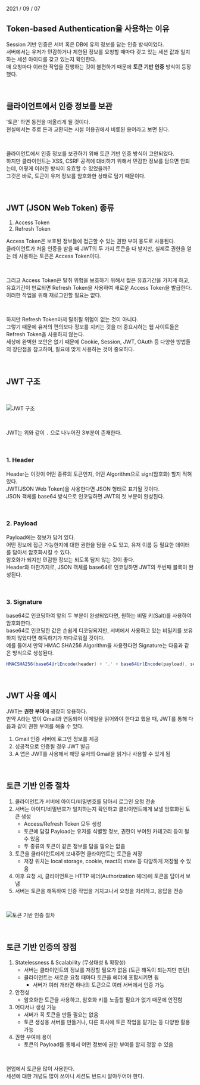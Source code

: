 2021 / 09 / 07

## Token-based Authentication을 사용하는 이유

Session 기반 인증은 서버 혹은 DB에 유저 정보를 담는 인증 방식이었다.  
서버에서는 유저가 민감하거나 제한된 정보를 요청할 때마다 갖고 있는 세션 값과 일치하는 세션 아이디를 갖고 있는지 확인한다.  
매 요청마다 이러한 작업을 진행하는 것이 불편하기 때문에 **토큰 기반 인증** 방식이 등장했다.

</br>

## 클라이언트에서 인증 정보를 보관

'토큰' 하면 동전을 떠올리게 될 것이다.  
현실에서는 주로 돈과 교환되는 시설 이용권에서 비롯된 용어라고 보면 된다.

</br>

클라이언트에서 인증 정보를 보관하기 위해 토큰 기반 인증 방식이 고안되었다.  
하지만 클라이언트는 XSS, CSRF 공격에 대비하기 위해서 민감한 정보를 담으면 안되는데, 어떻게 이러한 방식이 유효할 수 있었을까?  
그것은 바로, 토큰이 유저 정보를 암호화한 상태로 담기 때문이다.

</br>

## JWT (JSON Web Token) 종류

1. Access Token
2. Refresh Token

Access Token은 보호된 정보들에 접근할 수 있는 권한 부여 용도로 사용된다.  
클라이언트가 처음 인증을 받을 때 JWT의 두 가지 토큰을 다 받지만, 실제로 권한을 얻는 데 사용하는 토큰은 Access Token이다.

</br>

그리고 Access Token은 탈취 위험을 보호하기 위해서 짧은 유효기간을 가지게 하고, 유효기간이 만료되면 Refresh Token을 사용하여 새로운 Access Token을 발급한다.  
이러한 작업을 위해 재로그인할 필요는 없다.

</br>

하지만 Refresh Token마저 탈취될 위험이 없는 것이 아니다.  
그렇기 때문에 유저의 편의보다 정보를 지키는 것을 더 중요시하는 웹 사이트들은 Refresh Token을 사용하지 않는다.  
세상에 완벽한 보안은 없기 때문에 Cookie, Session, JWT, OAuth 등 다양한 방법들의 장단점을 참고하여, 필요에 맞게 사용하는 것이 중요하다.

</br>

## JWT 구조

</br>

![JWT 구조](https://user-images.githubusercontent.com/75058239/132324896-0c26de7c-bec1-43d6-ade6-3a53958d0429.png)

</br>

JWT는 위와 같이 `.` 으로 나누어진 3부분이 존재한다.

</br>

### 1. Header

Header는 이것이 어떤 종류의 토큰인지, 어떤 Algorithm으로 sign(암호화) 할지 적혀 있다.  
JWT(JSON Web Token)을 사용한다면 JSON 형태로 표기될 것이다.  
JSON 객체를 base64 방식으로 인코딩하면 JWT의 첫 부분이 완성된다.

</br>

### 2. Payload

Payload에는 정보가 담겨 있다.  
어떤 정보에 접근 가능한지에 대한 권한을 담을 수도 있고, 유저 이름 등 필요한 데이터를 담아서 암호화시킬 수 있다.  
암호화가 되지만 민감한 정보는 되도록 담지 않는 것이 좋다.  
Header와 마찬가지로, JSON 객체를 base64로 인코딩하면 JWT의 두번째 블록이 완성된다.

</br>

### 3. Signature

base64로 인코딩하여 앞의 두 부분이 완성되었다면, 원하는 비밀 키(Salt)를 사용하여 암호화한다.  
base64로 인코딩한 값은 손쉽게 디코딩되지만, 서버에서 사용하고 있는 비밀키를 보유하지 않았다면 해독하기가 까다로워질 것이다.  
예를 들어서 만약 HMAC SHA256 Algorithm을 사용한다면 Signature는 다음과 같은 방식으로 생성된다.

```java
HMACSHA256(base64UrlEncode(header) + '.' + base64UrlEncode(payload), secret);
```

</br>

## JWT 사용 예시

JWT는 **권한 부여**에 굉장히 유용하다.  
만약 A라는 앱이 Gmail과 연동되어 이메일을 읽어와야 한다고 했을 때, JWT를 통해 다음과 같이 권한 부여를 해줄 수 있다.

1. Gmail 인증 서버에 로그인 정보를 제공
2. 성공적으로 인증될 경우 JWT 발급
3. A 앱은 JWT를 사용해서 해당 유저의 Gmail을 읽거나 사용할 수 있게 됨

</br>

## 토큰 기반 인증 절차

1. 클라이언트가 서버에 아이디/비밀번호를 담아서 로그인 요청 전송
2. 서버는 아이디/비밀번호가 일치하는지 확인하고 클라이언트에게 보낼 암호화된 토큰 생성
   - Access/Refresh Token 모두 생성
   - 토큰에 담길 Payload는 유저를 식별할 정보, 권한이 부여된 카테고리 등이 될 수 있음
   - 두 종류의 토큰이 같은 정보를 담을 필요는 없음
3. 토큰을 클라이언트에게 보내주면 클라이언트는 토큰을 저장
   - 저장 위치는 local storage, cookie, react의 state 등 다양하게 저장될 수 있음
4. 이후 요청 시, 클라이언트는 HTTP 헤더(Authorization 헤더)에 토큰을 담아서 보냄
5. 서버는 토큰을 해독하여 인증 작업을 거치고나서 요청을 처리하고, 응답을 전송

</br>

![토큰 기반 인증 절차](https://user-images.githubusercontent.com/75058239/132324876-8c5ff229-d66a-4702-9060-76b153763970.jpg)

</br>

## 토큰 기반 인증의 장점

1. Statelessness & Scalability (무상태성 & 확장성)
   - 서버는 클라이언트의 정보를 저장할 필요가 없음 (토큰 해독이 되는지만 판단)
   - 클라이언트는 새로운 요청 때마다 토큰을 헤더에 포함시키면 됨
     - 서버가 여러 개라면 하나의 토큰으로 여러 서버에서 인증 가능
2. 안전성
   - 암호화한 토큰을 사용하고, 암호화 키를 노출할 필요가 없기 때문에 안전함
3. 어디서나 생성 가능
   - 서버가 꼭 토큰을 만들 필요는 없음
   - 토큰 생성용 서버를 만들거나, 다른 회사에 토큰 작업을 맡기는 등 다양한 활용 가능
4. 권한 부여에 용이
   - 토큰의 Payload를 통해서 어떤 정보에 권한 부여를 할지 정할 수 있음

</br>

현업에서 토큰을 많이 사용한다.  
세션에 대한 개념도 많이 쓰이니 세션도 반드시 알아두어야 한다.
